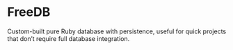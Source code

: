 # FreeDB
 Custom-built pure Ruby database with persistence, useful for quick projects that don’t require full database integration.
